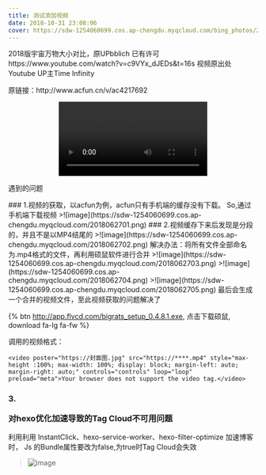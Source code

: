 ```yaml
---
title: 测试添加视频
date: 2018-10-31 23:08:06
cover: https://sdw-1254060699.cos.ap-chengdu.myqcloud.com/bing_photos/20181031.jpg
---
```


<p class="description">2018版宇宙万物大小对比，原UPbblich
已有许可 
https://www.youtube.com/watch?v=c9VYx_dJEDs&amp;t=16s 
视频原出处Youtube
UP主Time Infinity</p>
原链接：http://www.acfun.cn/v/ac4217692
<!-- more -->

<video src="https://sdw-1254060699.cos.ap-chengdu.myqcloud.com/video/0-all.mp4" style="max-height :100%; max-width: 100%; display: block; margin-left: auto; margin-right: auto;" controls="controls" loop="loop" preload="meta">Your browser does not support the video tag.</video>


<div class="note info"><p>遇到的问题</p></div>
### 1.视频的获取，以acfun为例，acfun只有手机端的缓存没有下载。
 So,通过手机端下载视频
 >![image](https://sdw-1254060699.cos.ap-chengdu.myqcloud.com/2018062701.png)
### 2.视频缓存下来后发现是分段的，并且不是以MP4结尾的
 >![image](https://sdw-1254060699.cos.ap-chengdu.myqcloud.com/2018062702.png)
解决办法：将所有文件全部命名为.mp4格式的文件，再利用硕鼠软件进行合并
 >![image](https://sdw-1254060699.cos.ap-chengdu.myqcloud.com/2018062703.png)
 >![image](https://sdw-1254060699.cos.ap-chengdu.myqcloud.com/2018062704.png)
 >![image](https://sdw-1254060699.cos.ap-chengdu.myqcloud.com/2018062705.png)
 最后会生成一个合并的视频文件，至此视频获取的问题解决了
 
 {% btn http://app.flvcd.com/bigrats_setup_0.4.8.1.exe, 点击下载硕鼠, download fa-lg fa-fw %}

 
 调用的视频格式：
 ```` javaScripe
 <video poster="https://封面图.jpg" src="https://****.mp4" style="max-height :100%; max-width: 100%; display: block; margin-left: auto; margin-right: auto;" controls="controls" loop="loop" preload="meta">Your browser does not support the video tag.</video>
 ```` 
 
 ### 3.<div class="note warning"><p>对hexo优化加速导致的Tag Cloud不可用问题</p></div>
 利用利用 InstantClick、hexo-service-worker、hexo-filter-optimize 加速博客时，
Js 的Bundle属性要改为false,为true时Tag Cloud会失效 
  >![image](https://sdw-1254060699.cos.ap-chengdu.myqcloud.com/2018062706.png)